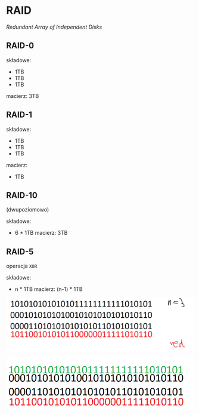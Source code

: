 # RAID

*Redundant Array of Independent Disks*

## RAID-0

składowe:
- 1TB
- 1TB
- 1TB

macierz: 3TB

## RAID-1

składowe:
- 1TB
- 1TB
- 1TB

macierz:
- 1TB

## RAID-10

(dwupoziomowo)

składowe:
- 6 * 1TB
macierz: 3TB

## RAID-5

operacja `XOR`

składowe:
- n * 1TB
macierz: (n-1) * 1TB

![RAID5](raid5-krok1.png)

![RAID5](raid5-krok2.png)
